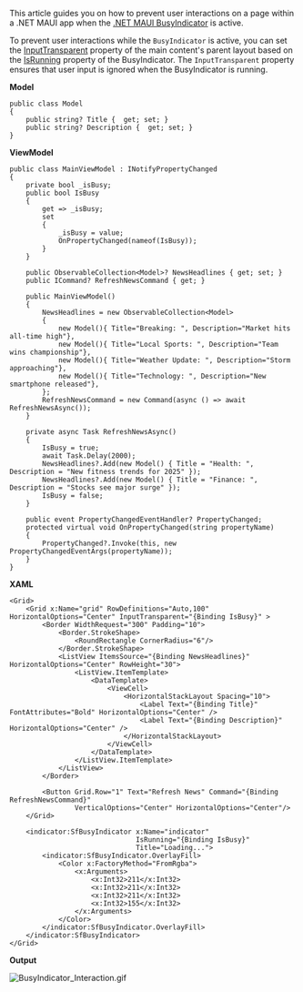 This article guides you on how to prevent user interactions on a page within a .NET MAUI app when the [.NET MAUI BusyIndicator](https://www.syncfusion.com/maui-controls/maui-busy-indicator) is active.

To prevent user interactions while the `BusyIndicator` is active, you can set the [InputTransparent](https://learn.microsoft.com/en-us/dotnet/api/microsoft.maui.controls.visualelement.inputtransparent?view=net-maui-9.0) property of the main content's  parent layout based on the [IsRunning](https://help.syncfusion.com/cr/maui/Syncfusion.Maui.Core.SfBusyIndicator.html#Syncfusion_Maui_Core_SfBusyIndicator_IsRunning) property of the BusyIndicator. The `InputTransparent` property ensures that user input is ignored when the BusyIndicator is running.

**Model**

```
public class Model
{
    public string? Title {  get; set; }
    public string? Description {  get; set; }
}
```

**ViewModel**

```
public class MainViewModel : INotifyPropertyChanged
{
    private bool _isBusy;
    public bool IsBusy
    {
        get => _isBusy;
        set
        {
            _isBusy = value;
            OnPropertyChanged(nameof(IsBusy));
        }
    }

    public ObservableCollection<Model>? NewsHeadlines { get; set; }
    public ICommand? RefreshNewsCommand { get; }

    public MainViewModel()
    {
        NewsHeadlines = new ObservableCollection<Model>
        {
            new Model(){ Title="Breaking: ", Description="Market hits all-time high"},
            new Model(){ Title="Local Sports: ", Description="Team wins championship"},
            new Model(){ Title="Weather Update: ", Description="Storm approaching"},
            new Model(){ Title="Technology: ", Description="New smartphone released"},
        };
        RefreshNewsCommand = new Command(async () => await RefreshNewsAsync());
    }

    private async Task RefreshNewsAsync()
    {
        IsBusy = true;
        await Task.Delay(2000); 
        NewsHeadlines?.Add(new Model() { Title = "Health: ", Description = "New fitness trends for 2025" });
        NewsHeadlines?.Add(new Model() { Title = "Finance: ", Description = "Stocks see major surge" });
        IsBusy = false;
    }

    public event PropertyChangedEventHandler? PropertyChanged;
    protected virtual void OnPropertyChanged(string propertyName)
    {
        PropertyChanged?.Invoke(this, new PropertyChangedEventArgs(propertyName));
    }
}
```

**XAML**

```
<Grid>
    <Grid x:Name="grid" RowDefinitions="Auto,100" HorizontalOptions="Center" InputTransparent="{Binding IsBusy}" >
        <Border WidthRequest="300" Padding="10">
            <Border.StrokeShape>
                <RoundRectangle CornerRadius="6"/>
            </Border.StrokeShape>
            <ListView ItemsSource="{Binding NewsHeadlines}" HorizontalOptions="Center" RowHeight="30">
                <ListView.ItemTemplate>
                    <DataTemplate>
                        <ViewCell>
                            <HorizontalStackLayout Spacing="10">
                                <Label Text="{Binding Title}" FontAttributes="Bold" HorizontalOptions="Center" />
                                <Label Text="{Binding Description}" HorizontalOptions="Center" />
                            </HorizontalStackLayout>
                        </ViewCell>
                    </DataTemplate>
                </ListView.ItemTemplate>
            </ListView>
        </Border>

        <Button Grid.Row="1" Text="Refresh News" Command="{Binding RefreshNewsCommand}"
                VerticalOptions="Center" HorizontalOptions="Center"/>
    </Grid>

    <indicator:SfBusyIndicator x:Name="indicator"
                               IsRunning="{Binding IsBusy}"
                               Title="Loading...">
        <indicator:SfBusyIndicator.OverlayFill>
            <Color x:FactoryMethod="FromRgba">
                <x:Arguments>
                    <x:Int32>211</x:Int32>
                    <x:Int32>211</x:Int32>
                    <x:Int32>211</x:Int32>
                    <x:Int32>155</x:Int32>
                </x:Arguments>
            </Color>
        </indicator:SfBusyIndicator.OverlayFill>
    </indicator:SfBusyIndicator>
</Grid>
```

**Output**

![BusyIndicator_Interaction.gif](https://support.syncfusion.com/kb/agent/attachment/article/19037/inline?token=eyJhbGciOiJodHRwOi8vd3d3LnczLm9yZy8yMDAxLzA0L3htbGRzaWctbW9yZSNobWFjLXNoYTI1NiIsInR5cCI6IkpXVCJ9.eyJpZCI6IjM2NDMyIiwib3JnaWQiOiIzIiwiaXNzIjoic3VwcG9ydC5zeW5jZnVzaW9uLmNvbSJ9.kBAOZgZcXZju2XyyNWo-LJGgzsLZneV4Iq_HNP88Iro)
